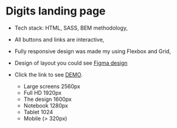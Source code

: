 # Digits landing page

- Tech stack: HTML, SASS, BEM methodology,
- All buttons and links are interactive,
- Fully responsive design was made my using Flexbox and Grid,
- Design of layout you could see [Figma design](https://www.figma.com/file/yM9iS3NKeGOII5Bl7LOooG/Digits-Demo-%26-Preview-(Copy)?node-id=0%3A1)
- Click the link to see [DEMO](https://Oleksandr-Rohatnov.github.io/Digits/).

  - Large screens 2560px
  - Full HD 1920px
  - The design 1600px
  - Notebook 1280px
  - Tablet 1024
  - Mobile (> 320px)
